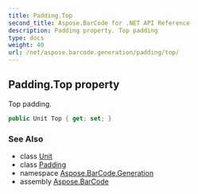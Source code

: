 ```yaml
---
title: Padding.Top
second_title: Aspose.BarCode for .NET API Reference
description: Padding property. Top padding
type: docs
weight: 40
url: /net/aspose.barcode.generation/padding/top/
---
```

## Padding.Top property

Top padding.

```csharp
public Unit Top { get; set; }
```

### See Also

* class [Unit](../../unit/)
* class [Padding](../)
* namespace [Aspose.BarCode.Generation](../../padding/)
* assembly [Aspose.BarCode](../../../)



